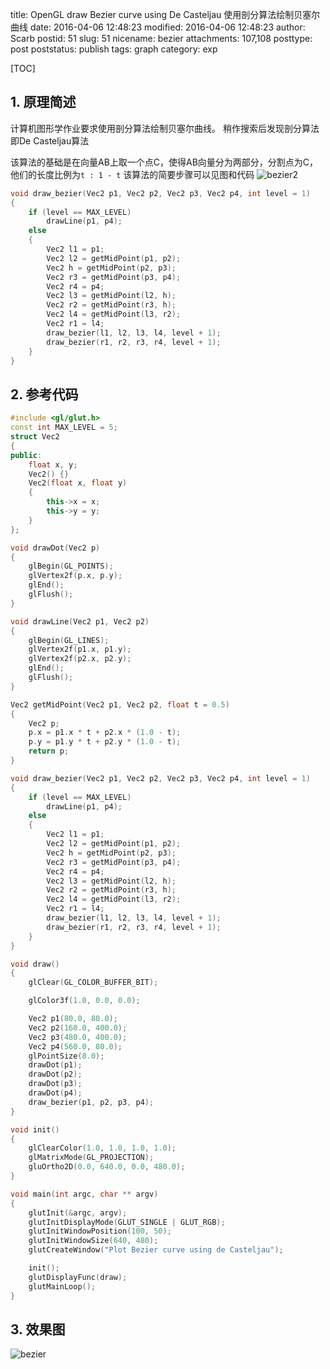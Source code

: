 title: OpenGL draw Bezier curve using De Casteljau 使用剖分算法绘制贝塞尔曲线
date: 2016-04-06 12:48:23
modified: 2016-04-06 12:48:23
author: Scarb
postid: 51
slug: 51
nicename: bezier
attachments: 107,108
posttype: post
poststatus: publish
tags: graph
category: exp

[TOC]

## 1. 原理简述

计算机图形学作业要求使用剖分算法绘制贝塞尔曲线。
稍作搜索后发现剖分算法即De Casteljau算法

该算法的基础是在向量AB上取一个点C，使得AB向量分为两部分，分割点为C，他们的长度比例为`t : 1 - t`
该算法的简要步骤可以见图和代码
![bezier2][img1]

```C++
void draw_bezier(Vec2 p1, Vec2 p2, Vec2 p3, Vec2 p4, int level = 1)
{
	if (level == MAX_LEVEL)
		drawLine(p1, p4);
	else
	{
		Vec2 l1 = p1;
		Vec2 l2 = getMidPoint(p1, p2);
		Vec2 h = getMidPoint(p2, p3);
		Vec2 r3 = getMidPoint(p3, p4);
		Vec2 r4 = p4;
		Vec2 l3 = getMidPoint(l2, h);
		Vec2 r2 = getMidPoint(r3, h);
		Vec2 l4 = getMidPoint(l3, r2);
		Vec2 r1 = l4;
		draw_bezier(l1, l2, l3, l4, level + 1);
		draw_bezier(r1, r2, r3, r4, level + 1);
	}
}
```

## 2. 参考代码

```C++
#include <gl/glut.h>
const int MAX_LEVEL = 5;
struct Vec2
{
public:
	float x, y;
	Vec2() {}
	Vec2(float x, float y)
	{
		this->x = x;
		this->y = y;
	}
};

void drawDot(Vec2 p)
{
	glBegin(GL_POINTS);
	glVertex2f(p.x, p.y);
	glEnd();
	glFlush();
}

void drawLine(Vec2 p1, Vec2 p2)
{
	glBegin(GL_LINES);
	glVertex2f(p1.x, p1.y);
	glVertex2f(p2.x, p2.y);
	glEnd();
	glFlush();
}

Vec2 getMidPoint(Vec2 p1, Vec2 p2, float t = 0.5)
{
	Vec2 p;
	p.x = p1.x * t + p2.x * (1.0 - t);
	p.y = p1.y * t + p2.y * (1.0 - t);
	return p;
}

void draw_bezier(Vec2 p1, Vec2 p2, Vec2 p3, Vec2 p4, int level = 1)
{
	if (level == MAX_LEVEL)
		drawLine(p1, p4);
	else
	{
		Vec2 l1 = p1;
		Vec2 l2 = getMidPoint(p1, p2);
		Vec2 h = getMidPoint(p2, p3);
		Vec2 r3 = getMidPoint(p3, p4);
		Vec2 r4 = p4;
		Vec2 l3 = getMidPoint(l2, h);
		Vec2 r2 = getMidPoint(r3, h);
		Vec2 l4 = getMidPoint(l3, r2);
		Vec2 r1 = l4;
		draw_bezier(l1, l2, l3, l4, level + 1);
		draw_bezier(r1, r2, r3, r4, level + 1);
	}
}

void draw()
{
	glClear(GL_COLOR_BUFFER_BIT);

	glColor3f(1.0, 0.0, 0.0);

	Vec2 p1(80.0, 80.0);
	Vec2 p2(160.0, 400.0);
	Vec2 p3(480.0, 400.0);
	Vec2 p4(560.0, 80.0);
	glPointSize(8.0);
	drawDot(p1);
	drawDot(p2);
	drawDot(p3);
	drawDot(p4);
	draw_bezier(p1, p2, p3, p4);
}

void init()
{
	glClearColor(1.0, 1.0, 1.0, 1.0);
	glMatrixMode(GL_PROJECTION);
	gluOrtho2D(0.0, 640.0, 0.0, 480.0);
}

void main(int argc, char ** argv)
{
	glutInit(&argc, argv);
	glutInitDisplayMode(GLUT_SINGLE | GLUT_RGB);
	glutInitWindowPosition(100, 50);
	glutInitWindowSize(640, 480);
	glutCreateWindow("Plot Bezier curve using de Casteljau");

	init();
	glutDisplayFunc(draw);
	glutMainLoop();
}
```

## 3. 效果图

![bezier][img2]

[img1]:http://47.106.131.90/blog/uploads/2016/08/bezier2.png
[img2]:http://47.106.131.90/blog/uploads/2016/08/bezier.png